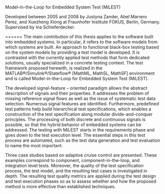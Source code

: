 Model-in-the-Loop for Embedded System Test (MiLEST)

Developed between 2005 and 2008 by Justyna Zander, Abel Marrero Perez, and Xuezheng Xiong at Fraunhofer Institute FOKUS, Berlin, Germany.
Supervised by Ina Schieferdecker.

======
The main contribution of this thesis applies to the software built into embedded systems. In particular, it refers to the software models from which systems are built. An approach to functional black-box testing based on the system models by providing a test model is developed. It is contrasted with the currently applied test methods that form dedicated solutions, usually specialized in a concrete testing context. The test framework proposed herewith, is realized in the MATLAB®/Simulink®/Stateflow® [MathML, MathSL, MathSF] environment and is called Model-in-the-Loop for Embedded System Test (MiLEST). 

The developed signal-feature – oriented paradigm allows the abstract description of signals and their properties. It addresses the problem of missing reference signal flows as well as the issue of systematic test data selection. Numerous signal features are identified. Furthermore, predefined test patterns help build hierarchical test specifications, which enables a construction of the test specification along modular divide-and-conquer principles. The processing of both discrete and continuous signals is possible, so that the hybrid behavior of embedded systems can be addressed. 
The testing with MiLEST starts in the requirements phase and goes down to the test execution level. The essential steps in this test process are automated, such as the test data generation and test evaluation to name the most important. 

Three case studies based on adaptive cruise control are presented. These examples correspond to component, component-in-the-loop, and integration level tests. Moreover, the quality of the test specification process, the test model, and the resulting test cases is investigated in depth. The resulting test quality metrics are applied during the test design and test execution phases so as to assess whether and how the proposed method is more effective than established techniques.
